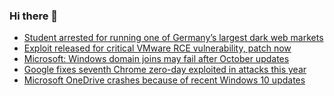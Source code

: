 ### Hi there 👋

<!--START_SECTION:feed-->
* [Student arrested for running one of Germany’s largest dark web markets](https://www.bleepingcomputer.com/news/security/student-arrested-for-running-one-of-germany-s-largest-dark-web-markets/)
* [Exploit released for critical VMware RCE vulnerability, patch now](https://www.bleepingcomputer.com/news/security/exploit-released-for-critical-vmware-rce-vulnerability-patch-now/)
* [Microsoft: Windows domain joins may fail after October updates](https://www.bleepingcomputer.com/news/microsoft/microsoft-windows-domain-joins-may-fail-after-october-updates/)
* [Google fixes seventh Chrome zero-day exploited in attacks this year](https://www.bleepingcomputer.com/news/security/google-fixes-seventh-chrome-zero-day-exploited-in-attacks-this-year/)
* [Microsoft OneDrive crashes because of recent Windows 10 updates](https://www.bleepingcomputer.com/news/microsoft/microsoft-onedrive-crashes-because-of-recent-windows-10-updates/)
<!--END_SECTION:feed-->

<!--
**frankenk/frankenk** is a ✨ _special_ ✨ repository because its `README.md` (this file) appears on your GitHub profile.

Here are some ideas to get you started:

- 🔭 I’m currently working on ...
- 🌱 I’m currently learning ...
- 👯 I’m looking to collaborate on ...
- 🤔 I’m looking for help with ...
- 💬 Ask me about ...
- 📫 How to reach me: ...
- 😄 Pronouns: ...
- ⚡ Fun fact: ...
-->



